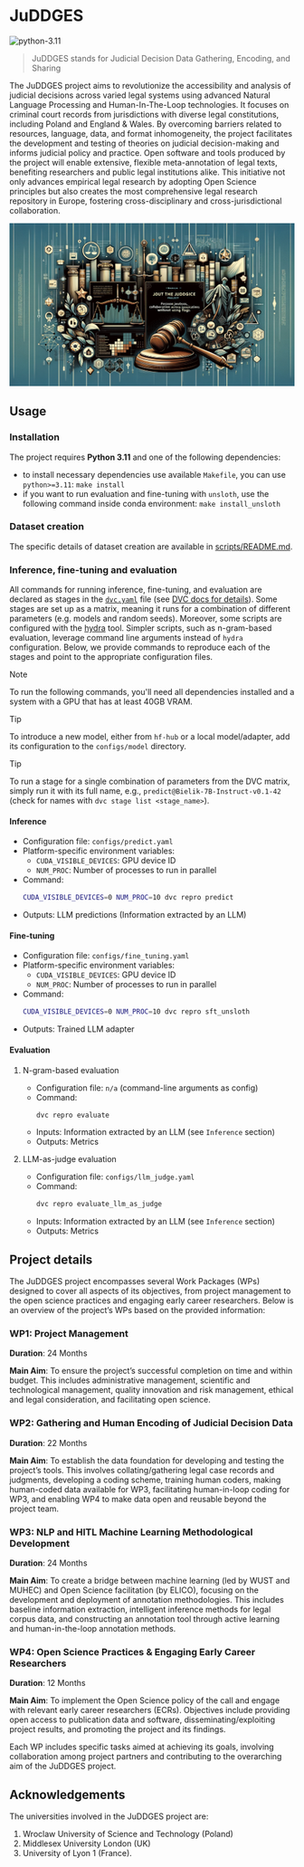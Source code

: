 # JuDDGES

![python-3.11](https://img.shields.io/badge/Python-3.11-blue)

<!-- WARNING: THIS FILE WAS AUTOGENERATED! DO NOT EDIT! -->

> JuDDGES stands for Judicial Decision Data Gathering, Encoding, and
> Sharing

The JuDDGES project aims to revolutionize the accessibility and analysis
of judicial decisions across varied legal systems using advanced Natural
Language Processing and Human-In-The-Loop technologies. It focuses on
criminal court records from jurisdictions with diverse legal
constitutions, including Poland and England & Wales. By overcoming
barriers related to resources, language, data, and format inhomogeneity,
the project facilitates the development and testing of theories on
judicial decision-making and informs judicial policy and practice. Open
software and tools produced by the project will enable extensive,
flexible meta-annotation of legal texts, benefiting researchers and
public legal institutions alike. This initiative not only advances
empirical legal research by adopting Open Science principles but also
creates the most comprehensive legal research repository in Europe,
fostering cross-disciplinary and cross-jurisdictional collaboration.

![baner](https://raw.githubusercontent.com/pwr-ai/JuDDGES/bffb1d75ba7c78f101fc94bd9086499886b2c128/nbs/images/baner.png)

## Usage

### Installation
The project requires **Python 3.11** and one of the following dependencies:
- to install necessary dependencies use available `Makefile`, you can
  use `python>=3.11`: `make install`
- if you want to run evaluation and fine-tuning with `unsloth`, use the
  following command inside conda environment:
  `make install_unsloth`

### Dataset creation

The specific details of dataset creation are available in
[scripts/README.md](scripts/README.md).

### Inference, fine-tuning and evaluation
All commands for running inference, fine-tuning, and evaluation are declared as stages in the [`dvc.yaml`](dvc.yaml) file (see [DVC docs for details](https://dvc.org/doc/user-guide)).
Some stages are set up as a matrix, meaning it runs for a combination of different parameters (e.g. models and random seeds).
Moreover, some scripts are configured with the [hydra](https://github.com/facebookresearch/hydra) tool.
Simpler scripts, such as n-gram-based evaluation, leverage command line arguments instead of `hydra` configuration.
Below, we provide commands to reproduce each of the stages and point to the appropriate configuration files.

> [!NOTE]
> To run the following commands, you'll need all dependencies installed and a system with a GPU that has at least 40GB VRAM.

> [!TIP]
> To introduce a new model, either from `hf-hub` or a local model/adapter, add its configuration to the `configs/model` directory.

> [!TIP]
> To run a stage for a single combination of parameters from the DVC matrix, simply run it with its full name, e.g., `predict@Bielik-7B-Instruct-v0.1-42` (check for names with `dvc stage list <stage_name>`).

#### Inference
  - Configuration file: `configs/predict.yaml`
  - Platform-specific environment variables:
    - `CUDA_VISIBLE_DEVICES`: GPU device ID
    - `NUM_PROC`: Number of processes to run in parallel
  - Command:
    ```bash
    CUDA_VISIBLE_DEVICES=0 NUM_PROC=10 dvc repro predict
    ```
 - Outputs: LLM predictions (Information extracted by an LLM)

#### Fine-tuning
  - Configuration file: `configs/fine_tuning.yaml`
  - Platform-specific environment variables:
    - `CUDA_VISIBLE_DEVICES`: GPU device ID
    - `NUM_PROC`: Number of processes to run in parallel
  - Command:
      ```bash
      CUDA_VISIBLE_DEVICES=0 NUM_PROC=10 dvc repro sft_unsloth
      ```
  - Outputs: Trained LLM adapter

#### Evaluation
1. N-gram-based evaluation
   - Configuration file: `n/a` (command-line arguments as config)
   - Command:
      ```bash
      dvc repro evaluate
      ```
   - Inputs: Information extracted by an LLM (see `Inference` section)
   - Outputs: Metrics

2. LLM-as-judge evaluation
   - Configuration file: `configs/llm_judge.yaml`
   - Command:
      ```bash
      dvc repro evaluate_llm_as_judge
      ```
   - Inputs: Information extracted by an LLM (see `Inference` section)
   - Outputs: Metrics

## Project details

The JuDDGES project encompasses several Work Packages (WPs) designed to
cover all aspects of its objectives, from project management to the open
science practices and engaging early career researchers. Below is an
overview of the project’s WPs based on the provided information:

### WP1: Project Management

**Duration**: 24 Months

**Main Aim**: To ensure the project’s successful completion on time and
within budget. This includes administrative management, scientific and
technological management, quality innovation and risk management,
ethical and legal consideration, and facilitating open science.

### WP2: Gathering and Human Encoding of Judicial Decision Data

**Duration**: 22 Months

**Main Aim**: To establish the data foundation for developing and
testing the project’s tools. This involves collating/gathering legal
case records and judgments, developing a coding scheme, training human
coders, making human-coded data available for WP3, facilitating
human-in-loop coding for WP3, and enabling WP4 to make data open and
reusable beyond the project team.

### WP3: NLP and HITL Machine Learning Methodological Development

**Duration**: 24 Months

**Main Aim**: To create a bridge between machine learning (led by WUST
and MUHEC) and Open Science facilitation (by ELICO), focusing on the
development and deployment of annotation methodologies. This includes
baseline information extraction, intelligent inference methods for legal
corpus data, and constructing an annotation tool through active learning
and human-in-the-loop annotation methods.

### WP4: Open Science Practices & Engaging Early Career Researchers

**Duration**: 12 Months

**Main Aim**: To implement the Open Science policy of the call and
engage with relevant early career researchers (ECRs). Objectives include
providing open access to publication data and software,
disseminating/exploiting project results, and promoting the project and
its findings.

Each WP includes specific tasks aimed at achieving its goals, involving
collaboration among project partners and contributing to the overarching
aim of the JuDDGES project​​.

## Acknowledgements

The universities involved in the JuDDGES project are:

1.  Wroclaw University of Science and Technology (Poland)
2.  Middlesex University London (UK)
3.  University of Lyon 1 (France)​​.
